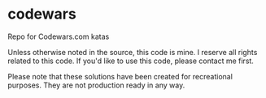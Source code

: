 # codewars
Repo for Codewars.com katas

Unless otherwise noted in the source, this code is mine. 
I reserve all rights related to this code. 
If you'd like to use this code, please contact me first. 

Please note that these solutions have been created for recreational purposes.
They are not production ready in any way.
